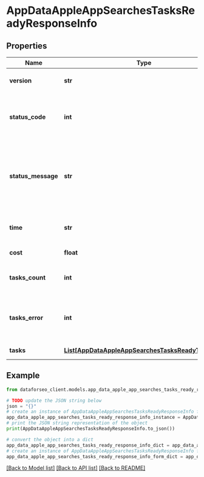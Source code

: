 # AppDataAppleAppSearchesTasksReadyResponseInfo


## Properties

Name | Type | Description | Notes
------------ | ------------- | ------------- | -------------
**version** | **str** | the current version of the API | [optional] 
**status_code** | **int** | general status code you can find the full list of the response codes here | [optional] 
**status_message** | **str** | general informational message you can find the full list of general informational messages here | [optional] 
**time** | **str** | total execution time, seconds | [optional] 
**cost** | **float** | total tasks cost, USD | [optional] 
**tasks_count** | **int** | the number of tasks in the tasks array | [optional] 
**tasks_error** | **int** | the number of tasks in the tasks array returned with an error | [optional] 
**tasks** | [**List[AppDataAppleAppSearchesTasksReadyTaskInfo]**](AppDataAppleAppSearchesTasksReadyTaskInfo.md) | array of tasks | [optional] 

## Example

```python
from dataforseo_client.models.app_data_apple_app_searches_tasks_ready_response_info import AppDataAppleAppSearchesTasksReadyResponseInfo

# TODO update the JSON string below
json = "{}"
# create an instance of AppDataAppleAppSearchesTasksReadyResponseInfo from a JSON string
app_data_apple_app_searches_tasks_ready_response_info_instance = AppDataAppleAppSearchesTasksReadyResponseInfo.from_json(json)
# print the JSON string representation of the object
print(AppDataAppleAppSearchesTasksReadyResponseInfo.to_json())

# convert the object into a dict
app_data_apple_app_searches_tasks_ready_response_info_dict = app_data_apple_app_searches_tasks_ready_response_info_instance.to_dict()
# create an instance of AppDataAppleAppSearchesTasksReadyResponseInfo from a dict
app_data_apple_app_searches_tasks_ready_response_info_form_dict = app_data_apple_app_searches_tasks_ready_response_info.from_dict(app_data_apple_app_searches_tasks_ready_response_info_dict)
```
[[Back to Model list]](../README.md#documentation-for-models) [[Back to API list]](../README.md#documentation-for-api-endpoints) [[Back to README]](../README.md)


